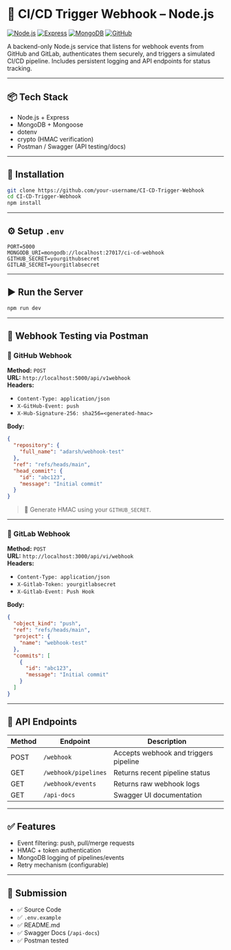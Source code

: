 # 🚀 CI/CD Trigger Webhook – Node.js

[![Node.js](https://img.shields.io/badge/Node.js-18.x-green?logo=node.js)](https://nodejs.org)
[![Express](https://img.shields.io/badge/Express.js-Backend-lightgrey?logo=express)](https://expressjs.com)
[![MongoDB](https://img.shields.io/badge/MongoDB-Database-green?logo=mongodb)](https://www.mongodb.com)
[![GitHub](https://img.shields.io/badge/GitHub-Webhooks-blue?logo=github)](https://github.com)

A backend-only Node.js service that listens for webhook events from GitHub and GitLab, authenticates them securely, and triggers a simulated CI/CD pipeline. Includes persistent logging and API endpoints for status tracking.

---

## 📦 Tech Stack

- Node.js + Express
- MongoDB + Mongoose
- dotenv
- crypto (HMAC verification)
- Postman / Swagger (API testing/docs)

---

## 🔧 Installation

```bash
git clone https://github.com/your-username/CI-CD-Trigger-Webhook
cd CI-CD-Trigger-Webhook
npm install
```

---

## ⚙️ Setup `.env`

```env
PORT=5000
MONGODB_URI=mongodb://localhost:27017/ci-cd-webhook
GITHUB_SECRET=yourgithubsecret
GITLAB_SECRET=yourgitlabsecret
```

---

## ▶️ Run the Server

```bash
npm run dev
```

---

## 📮 Webhook Testing via Postman

### 🔹 GitHub Webhook

**Method:** `POST`  
**URL:** `http://localhost:5000/api/v1webhook`  
**Headers:**

- `Content-Type: application/json`
- `X-GitHub-Event: push`
- `X-Hub-Signature-256: sha256=<generated-hmac>`

**Body:**

```json
{
  "repository": {
    "full_name": "adarsh/webhook-test"
  },
  "ref": "refs/heads/main",
  "head_commit": {
    "id": "abc123",
    "message": "Initial commit"
  }
}
```

> 🔐 Generate HMAC using your `GITHUB_SECRET`.

---

### 🔹 GitLab Webhook

**Method:** `POST`  
**URL:** `http://localhost:3000/api/vi/webhook`  
**Headers:**

- `Content-Type: application/json`
- `X-Gitlab-Token: yourgitlabsecret`
- `X-Gitlab-Event: Push Hook`

**Body:**

```json
{
  "object_kind": "push",
  "ref": "refs/heads/main",
  "project": {
    "name": "webhook-test"
  },
  "commits": [
    {
      "id": "abc123",
      "message": "Initial commit"
    }
  ]
}
```

---

## 📘 API Endpoints

| Method | Endpoint             | Description                           |
| ------ | -------------------- | ------------------------------------- |
| POST   | `/webhook`           | Accepts webhook and triggers pipeline |
| GET    | `/webhook/pipelines` | Returns recent pipeline status        |
| GET    | `/webhook/events`    | Returns raw webhook logs              |
| GET    | `/api-docs`          | Swagger UI documentation              |

---

## ✅ Features

- Event filtering: push, pull/merge requests
- HMAC + token authentication
- MongoDB logging of pipelines/events
- Retry mechanism (configurable)

---

## 📄 Submission

- ✅ Source Code
- ✅ `.env.example`
- ✅ README.md
- ✅ Swagger Docs (`/api-docs`)
- ✅ Postman tested
